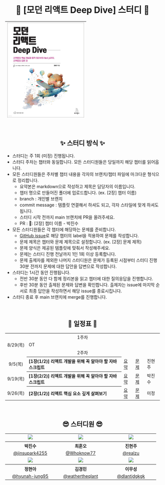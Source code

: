 <div align="center">

# 🐻 [모던 리액트 Deep Dive] 스터디 🐻

| <img src="./assets/deepdive.jpeg" width="250px" /> |
| ------------------------------------------------- |

<br />

## ✨ 스터디 방식 ✨

<div align="left">

- 스터디는 주 1회 (미정) 진행됩니다.
- 스터디 주차는 챕터와 동일합니다. 모든 스터디원들은 당일까지 해당 챕터를 읽어옵니다.
- 모든 스터디원들은 주차별 챕터 내용을 각자의 브랜치/챕터 파일에 마크다운 형식으로 정리합니다.
  - 요약본은 markdown으로 작성하고 제목은 담당자의 이름입니다.
  - 챕터 명으로 만들어진 폴더에 업로드합니다. (ex. [2장] 챕터 이름)
  - branch : 개인별 브랜치
  - commit message : 템플릿 연결해서 하셔도 되고, 각자 스타일에 맞게 하셔도 됩니다.
  - 스터디 시작 전까지 main 브랜치에 PR을 올려주세요.
  - PR : 🌱: [2장] 챕터 이름 - 박진수
- 모든 스터디원들은 각 챕터에 해당하는 문제를 준비합니다.
  - [GitHub issue](https://github.com/React-DeepDive/DeepDive/issues)로 해당 챕터의 label을 적용하여 문제를 작성합니다.
  - 문제 제목은 챕터와 문제 제목으로 설정합니다. (ex. [2장] 문제 제목)
  - 문제 양식은 제공된 템플릿에 맞춰서 작성해주세요.
  - 문제는 스터디 진행 전날까지 1인 1회 이상 등록합니다.
  - 문제 출제자를 제외한 나머지 스터디원은 문제가 등록된 시점부터 스터디 진행 30분 전까지 문제에 대한 답안을 답변으로 작성합니다.
- 스터디는 1시간 동안 진행됩니다.
  - 전반 30분 동안 다 함께 정리본을 읽고 챕터에 대한 질의응답을 진행합니다.
  - 후반 30분 동안 출제된 문제와 답변을 확인합니다. 출제자는 issue에 마지막 순서로 최종 답안을 작성하면서 해당 issue를 종료시킵니다.
- 스터디 종료 후 main 브랜치에 merge를 진행합니다.

</div>

<br />

## 📅 일정표 📅

<table>
<tbody>
<tr>
<td align="center" colspan="5">1주차</td>
</tr>
<tr>
<td align="center">8/29(목)</td>
<td colspan="4">OT</td>
</tr>
<tr>
<td align="center" colspan="5">2주차</td>
</tr>
<tr>
<td align="center">9/5(목)</td>
<th align="left">[1장(1/2)] 리액트 개발을 위해 꼭 알아야 할 자바스크립트</th>
<td><a href="https://github.com/React-DeepDive/DeepDive/tree/main/1%EC%9E%A5">요약</a></td>
<td><a href="https://github.com/React-DeepDive/DeepDive/issues?q=is%3Aissue+is%3Aclosed+label%3A1%EC%9E%A5">문제</a></td>
<td>진현주</td>
</tr>
<tr>
<td align="center">9/19(목)</td>
<th align="left">[1장(2/2)] 리액트 개발을 위해 꼭 알아야 할 자바스크립트</th>
<td><a href="https://github.com/React-DeepDive/DeepDive/tree/main/1%EC%9E%A5">요약</a></td>
<td><a href="https://github.com/React-DeepDive/DeepDive/issues?q=is%3Aissue+is%3Aclosed+label%3A1%EC%9E%A5">문제</a></td>
<td>박진수</td>
</tr>
<tr>
<td align="center">9/26(목)</td>
<th align="left">[2장(1/2)] 리액트 핵심 요소 깊게 살펴보기</th>
<td><a href="https://github.com/React-DeepDive/DeepDive/tree/main/2%EC%9E%A5">요약</a></td>
<td><a href="https://github.com/React-DeepDive/DeepDive/issues?q=is%3Aissue+is%3Aclosed+label%3A2%EC%9E%A5">문제</a></td>
<td>미정</td>
</tr>
</tbody>
</table>

<br />

## 😎 스터디원 😎

<table>
<tbody>
<tr>
    <td align="center"><img src="https://avatars.githubusercontent.com/u/116702892?v=4" width="120" /></td>
    <td align="center"><img src="https://avatars.githubusercontent.com/u/106851561?v=4" width="120" /></td>
    <td align="center"><img src="https://avatars.githubusercontent.com/u/97022695?v=4" width="120" /></td>
</tr>
<tr>
    <th align="center">박진수</th>
    <th align="center">최훈오</th>
    <th align="center">진현주</th>
</tr>
<tr>
    <td align="center" width="150"><a href="https://github.com/jinsupark4255">@jinsupark4255</a></td>
    <td align="center" width="150"><a href="https://github.com/Whoknow77">@Whoknow77</a></td>
    <td align="center" width="150"><a href="https://github.com/realzu">@realzu</a></td>
</tr>
<tr>
    <td align="center"><img src="https://avatars.githubusercontent.com/u/99706343?v=4" width="120" /></td>
    <td align="center"><img src="https://avatars.githubusercontent.com/u/49507512?v=4" width="120" /></td>
    <td align="center"><img src="https://avatars.githubusercontent.com/u/79708688?v=4" width="120" /></td>
</tr>
<tr>
    <th align="center">정현아</th>
    <th align="center">김경민</th>
    <th align="center">이무성</th>
</tr>
<tr>
    <td align="center" width="150"><a href="https://github.com/hyunah-jung95">@hyunah-jung95</a></td>
    <td align="center" width="150"><a href="https://github.com/wathertheqlant">@wathertheqlant</a></td>
    <td align="center" width="150"><a href="https://github.com/dlantjdgkgk">@dlantjdgkgk</a></td>
</tr>
</tbody>
</table>


</div>
